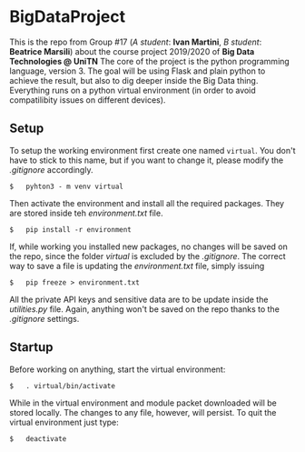 # BigDataProject
This is the repo from Group #17 (*A student*: **Ivan Martini**, *B student*: **Beatrice Marsili**) about the course project 2019/2020 of **Big Data Technologies @ UniTN**
The core of the project is the python programming language, version 3. The goal will be using Flask and plain python to achieve the result, but also to dig deeper inside the Big Data thing. Everything runs on a python virtual environment (in order to avoid compatilibity issues on different devices).

## Setup
To setup the working environment first create one named `virtual`. You don't have to stick to this name, but if you want to change it, please modify the *.gitignore* accordingly. 

`
$	pyhton3 - m venv virtual
`

Then activate the environment and install all the required packages. They are stored inside teh *environment.txt* file.

`
$	pip install -r environment
`

If, while working you installed new packages, no changes will be saved on the repo, since the folder *virtual* is excluded by the *.gitignore*. The correct way to save a file is updating the *environment.txt* file, simply issuing

`
$	pip freeze > environment.txt
`

All the private API keys and sensitive data are to be update inside the *utilities.py* file. Again, anything won't be saved on the repo thanks to the *.gitignore* settings. 

## Startup
Before working on anything, start the virtual environment:

`
$ 	. virtual/bin/activate 
` 

While in the virtual environment and module packet downloaded will be stored locally. The changes to any file, however, will persist. To quit the virtual environment just type:

`
$ 	deactivate
` 